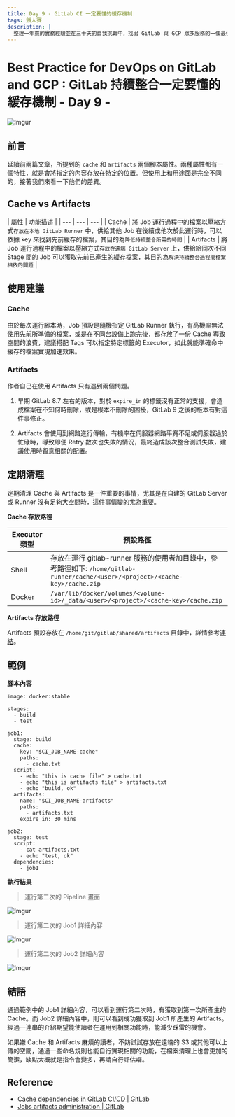 ```yaml
---
title: Day 9 - GitLab CI 一定要懂的緩存機制
tags: 鐵人賽
description: |
  整理一年來的實務經驗並在三十天的自我挑戰中，找出 GitLab 與 GCP 眾多服務的一個最佳實踐方式
---
```


# Best Practice for DevOps on GitLab and GCP : GitLab 持續整合一定要懂的緩存機制 - Day 9 -

![Imgur](https://i.imgur.com/twtcZef.png)

## 前言

延續前兩篇文章，所提到的 `cache` 和 `artifacts` 兩個腳本屬性。兩種屬性都有一個特性，就是會將指定的內容存放在特定的位置。但使用上和用途面是完全不同的，接著我們來看一下他們的差異。

## Cache vs Artifacts

| 屬性 | 功能描述 |
| --- | --- | --- |
| Cache | 將 Job 運行過程中的檔案以壓縮方式`存放在本地 GitLab Runner` 中，供給其他 Job 在後續或他次於此運行時，可以依據 key 來找到先前緩存的檔案，其目的為`降低持續整合所需的時間` |
| Artifacts | 將 Job 運行過程中的檔案以壓縮方式`存放在遠端 GitLab Server` 上，供給給同次不同 Stage 間的 Job 可以獲取先前已產生的緩存檔案，其目的為`解決持續整合過程間檔案相依的問題` |

## 使用建議

### Cache

由於每次運行腳本時，Job 預設是隨機指定 GitLab Runner 執行，有高機率無法使用先前所準備的檔案，或是在不同台設備上跑完後，都存放了一份 Cache 導致空間的浪費，建議搭配 Tags 可以指定特定標籤的 Executor，如此就能準確命中緩存的檔案實現加速效果。 

### Artifacts

作者自己在使用 Artifacts 只有遇到兩個問題。

1. 早期 GitLab 8.7 左右的版本，對於 `expire_in` 的標籤沒有正常的支援，會造成檔案在不知何時刪除，或是根本不刪除的困擾，GitLab 9 之後的版本有對這件事修正。

2. Artifacts 會使用到網路進行傳輸，有機率在伺服器網路平寬不足或伺服器過於忙碌時，導致即便 Retry 數次也失敗的情況，最終造成該次整合測試失敗，建議使用時留意相關的配置。

## 定期清理

定期清理 Cache 與 Artifacts 是一件重要的事情，尤其是在自建的 GitLab Server 或 Runner 沒有足夠大空間時，這件事情變的尤為重要。

**Cache 存放路徑**

| Executor 類型 | 預設路徑  |
| ------------ | -------- |
| Shell        | 存放在運行 gitlab-runner 服務的使用者加目錄中，參考路徑如下: `/home/gitlab- runner/cache/<user>/<project>/<cache-key>/cache.zip` |
| Docker       | `/var/lib/docker/volumes/<volume-id>/_data/<user>/<project>/<cache-key>/cache.zip` |

**Artifacts 存放路徑**

Artifacts 預設存放在 `/home/git/gitlab/shared/artifacts` 目錄中，詳情參考[連結](https://docs.gitlab.com/ee/administration/job_artifacts.html#using-local-storage)。

## 範例

**腳本內容**

```yaml=
image: docker:stable

stages:
  - build
  - test

job1:
  stage: build
  cache:
    key: "$CI_JOB_NAME-cache"
    paths:
      - cache.txt
  script: 
    - echo "this is cache file" > cache.txt
    - echo "this is artifacts file" > artifacts.txt
    - echo "build, ok"
  artifacts:
    name: "$CI_JOB_NAME-artifacts"
    paths:
      - artifacts.txt
    expire_in: 30 mins

job2:
  stage: test
  script:
    - cat artifacts.txt
    - echo "test, ok"
  dependencies:
    - job1
```

**執行結果**

> 運行第二次的 Pipeline 畫面

![Imgur](https://i.imgur.com/IJ2USv1.png)

> 運行第二次的 Job1 詳細內容

![Imgur](https://i.imgur.com/2AxFO76.png)

> 運行第二次的 Job2 詳細內容

![Imgur](https://i.imgur.com/kennuxg.png)

## 結語

通過範例中的 Job1 詳細內容，可以看到運行第二次時，有獲取到第一次所產生的 Cache。而 Job2 詳細內容中，則可以看到成功獲取到 Job1 所產生的 Artifacts。經過一連串的介紹期望能使讀者在運用到相關功能時，能減少踩雷的機會。

如果嫌 Cache 和 Artifacts 麻煩的讀者，不妨試試存放在遠端的 S3 或其他可以上傳的空間，通過一些命名規則也能自行實現相關的功能，在檔案清理上也會更加的簡潔，缺點大概就是指令會變多，再請自行評估囉。

## Reference

* [Cache dependencies in GitLab CI/CD | GitLab](https://docs.gitlab.com/ee/ci/caching/)
* [Jobs artifacts administration | GitLab](https://docs.gitlab.com/ee/administration/job_artifacts.html)